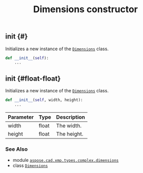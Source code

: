 ﻿---
title: Dimensions constructor
second_title: Aspose.CAD for Python via .NET API References
description: 
type: docs
weight: 10
url: /aspose.cad.xmp.types.complex.dimensions/dimensions/__init__/
is_root: false
---

## __init__ {#}

Initializes a new instance of the [`Dimensions`](/cad/python-net/aspose.cad.xmp.types.complex.dimensions/dimensions) class.



```python
def __init__(self):
    ...
```




## __init__ {#float-float}

Initializes a new instance of the [`Dimensions`](/cad/python-net/aspose.cad.xmp.types.complex.dimensions/dimensions) class.



```python
def __init__(self, width, height):
    ...
```


| Parameter | Type | Description |
| :- | :- | :- |
| width | float | The width. |
| height | float | The height. |



### See Also
* module [`aspose.cad.xmp.types.complex.dimensions`](../../)
* class [`Dimensions`](/cad/python-net/aspose.cad.xmp.types.complex.dimensions/dimensions)
